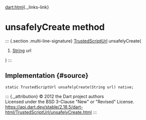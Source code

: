 [dart:html](../../dart-html/dart-html-library){._links-link}

unsafelyCreate method
=====================

::: {.section .multi-line-signature}
[TrustedScriptUrl](../trustedscripturl-class) unsafelyCreate(

1.  [String](../../dart-core/string-class) url

)
:::

Implementation {#source}
--------------

``` {.language-dart data-language="dart"}
static TrustedScriptUrl unsafelyCreate(String url) native;
```

::: {._attribution}
© 2012 the Dart project authors\
Licensed under the BSD 3-Clause \"New\" or \"Revised\" License.\
<https://api.dart.dev/stable/2.18.5/dart-html/TrustedScriptUrl/unsafelyCreate.html>
:::
